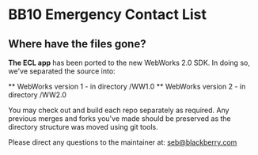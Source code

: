 BB10 Emergency Contact List
========

## Where have the files gone?

__The ECL app__ has been ported to the new WebWorks 2.0 SDK.  In doing so, we've separated the source into:

** WebWorks version 1 - in directory /WW1.0 
** WebWorks version 2 - in directory /WW2.0 

You may check out and build each repo separately as required.  Any previous merges and forks you've made should be preserved as the directory structure was moved using git tools.

Please direct any questions to the maintainer at: seb@blackberry.com
